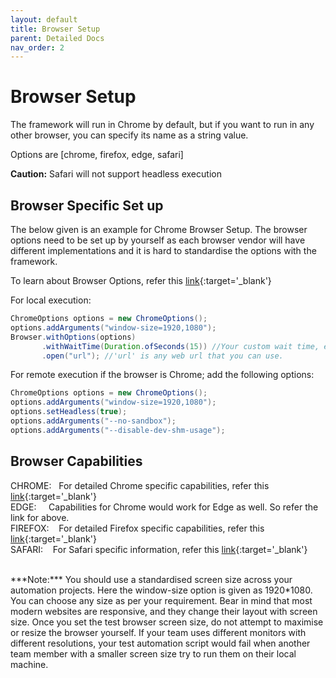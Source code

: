 ```yaml
---
layout: default
title: Browser Setup
parent: Detailed Docs
nav_order: 2
---
```


# Browser Setup

The framework will run in Chrome by default, but if you want to run in any other browser, you can specify its name as a string value.

Options are [chrome, firefox, edge, safari]
 
**<span class='text-red-000'>Caution:</span>** 
Safari will not support headless execution

## Browser Specific Set up
The below given is an example for Chrome Browser Setup. The browser options need to be set up by yourself as each browser vendor 
will have different implementations and it is hard to standardise the options with the framework. 

To learn about Browser Options, refer this [link](https://w3c.github.io/webdriver/#capabilities){:target='_blank'}
 
For local execution: 
```java
ChromeOptions options = new ChromeOptions();
options.addArguments("window-size=1920,1080"); 
Browser.withOptions(options)
       .withWaitTime(Duration.ofSeconds(15)) //Your custom wait time, else the default wait time of 5 seconds applies
       .open("url"); //'url' is any web url that you can use. 
```


For remote execution if the browser is Chrome; add the following options:
```java
ChromeOptions options = new ChromeOptions();
options.addArguments("window-size=1920,1080");
options.setHeadless(true);
options.addArguments("--no-sandbox");
options.addArguments("--disable-dev-shm-usage");
```

## Browser Capabilities

CHROME:&nbsp;&nbsp;&nbsp;For detailed Chrome specific capabilities, refer this [link](https://chromedriver.chromium.org/capabilities){:target='_blank'} <br>
EDGE:&nbsp;&nbsp;&nbsp;&nbsp; Capabilities for Chrome would work for Edge as well. So refer the link for above. <br>
FIREFOX:&nbsp;&nbsp;&nbsp; For detailed Firefox specific capabilities, refer this [link](https://developer.mozilla.org/en-US/docs/Web/WebDriver/Capabilities/firefoxOptions){:target='_blank'} <br>
SAFARI:&nbsp;&nbsp;&nbsp;&nbsp;For Safari specific information, refer this [link](https://developer.apple.com/documentation/webkit/about_webdriver_for_safari#2957227){:target='_blank'} <br>


<br>
***Note:*** You should use a standardised screen size across your automation projects. Here the window-size option is given as 1920*1080.
 You can choose any size as per your requirement. Bear in mind that most modern websites are responsive, and they change their layout with screen size.
  Once you set the test browser screen size, do not attempt to maximise or resize the browser yourself. 
  If your team uses different monitors with different resolutions, your test automation script would fail when another team member with a smaller screen size try to run them on their local machine.
